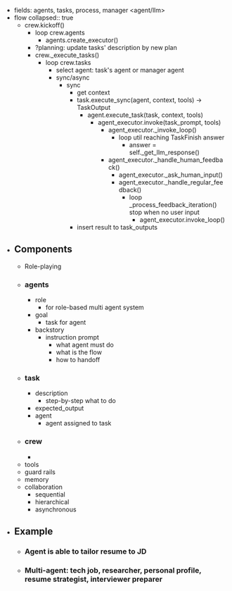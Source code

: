 - fields: agents, tasks, process, manager <agent/llm>
- flow
  collapsed:: true
	- crew.kickoff()
		- loop crew.agents
			- agents.create_executor()
		- ?planning: update tasks' description by new plan
		- crew._execute_tasks()
			- loop crew.tasks
				- select agent: task's agent or manager agent
				- sync/async
					- sync
						- get context
						- task.execute_sync(agent, context, tools) -> TaskOutput
							- agent.execute_task(task, context, tools)
								- agent_executor.invoke(task_prompt, tools)
									- agent_executor._invoke_loop()
										- loop util reaching TaskFinish answer
											- answer = self._get_llm_response()
									- agent_executor._handle_human_feedback()
										- agent_executor._ask_human_input()
										- agent_executor._handle_regular_feedback()
											- loop _process_feedback_iteration() stop when no user input
												- agent_executor.invoke_loop()
						- insert result to task_outputs
- ## Components
	- Role-playing
	- ### agents
		- role
			- for role-based multi agent system
		- goal
			- task for agent
		- backstory
			- instruction prompt
				- what agent must do
				- what is the flow
				- how to handoff
	- ### task
		- description
			- step-by-step what to do
		- expected_output
		- agent
			- agent assigned to task
	- ### crew
		-
	- tools
	- guard rails
	- memory
	- collaboration
		- sequential
		- hierarchical
		- asynchronous
- ## Example
	- ### Agent is able to tailor resume to JD
	- ### Multi-agent: tech job, researcher, personal profile, resume strategist, interviewer preparer